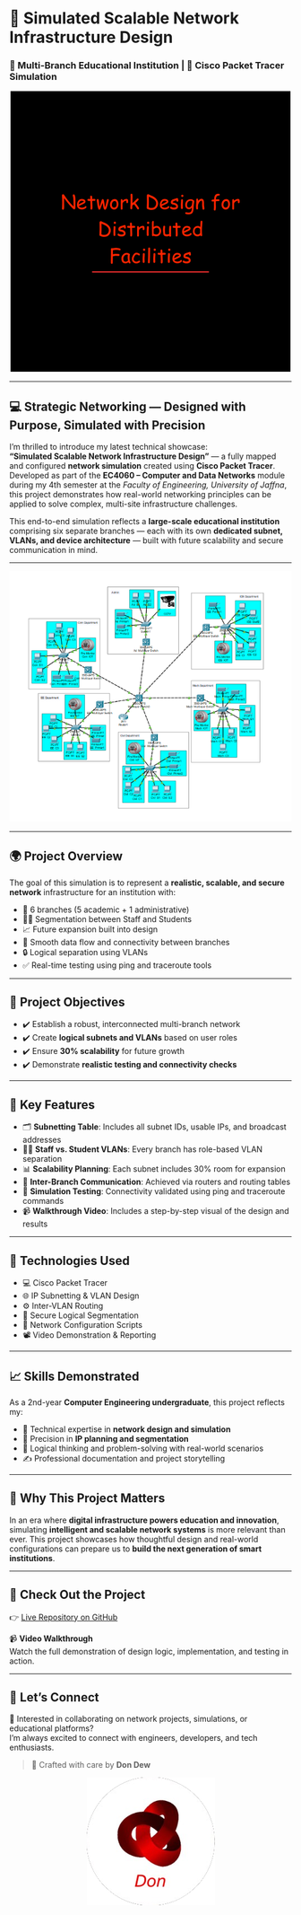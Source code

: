 # 🚀 Simulated Scalable Network Infrastructure Design  
### 🏢 Multi-Branch Educational Institution | 🧠 Cisco Packet Tracer Simulation

<div align="center">
  <img src="1.png" alt="Network Simulation Cover">
</div>

---

## 💻 **Strategic Networking — Designed with Purpose, Simulated with Precision**  
I’m thrilled to introduce my latest technical showcase:  
**“Simulated Scalable Network Infrastructure Design”** — a fully mapped and configured **network simulation** created using **Cisco Packet Tracer**. Developed as part of the **EC4060 – Computer and Data Networks** module during my 4th semester at the *Faculty of Engineering, University of Jaffna*, this project demonstrates how real-world networking principles can be applied to solve complex, multi-site infrastructure challenges.

This end-to-end simulation reflects a **large-scale educational institution** comprising six separate branches — each with its own **dedicated subnet, VLANs, and device architecture** — built with future scalability and secure communication in mind.

---

<div align="center">
  <img src="Picture1.png" alt="Network Topology">
</div>

---

## 🌍 **Project Overview**  
The goal of this simulation is to represent a **realistic, scalable, and secure network** infrastructure for an institution with:

- 📍 6 branches (5 academic + 1 administrative)
- 👨‍🏫 Segmentation between Staff and Students
- 📈 Future expansion built into design
- 🔄 Smooth data flow and connectivity between branches
- 🔒 Logical separation using VLANs
- ✅ Real-time testing using ping and traceroute tools

---

## 🎯 **Project Objectives**
- ✔️ Establish a robust, interconnected multi-branch network
- ✔️ Create **logical subnets and VLANs** based on user roles
- ✔️ Ensure **30% scalability** for future growth
- ✔️ Demonstrate **realistic testing and connectivity checks**

---

## 🌟 **Key Features**
- 🗂️ **Subnetting Table**: Includes all subnet IDs, usable IPs, and broadcast addresses
- 🧑‍🏫 **Staff vs. Student VLANs**: Every branch has role-based VLAN separation
- 📊 **Scalability Planning**: Each subnet includes 30% room for expansion
- 🔌 **Inter-Branch Communication**: Achieved via routers and routing tables
- 🧪 **Simulation Testing**: Connectivity validated using ping and traceroute commands
- 📹 **Walkthrough Video**: Includes a step-by-step visual of the design and results

---

## 🧰 **Technologies Used**
- 💻 Cisco Packet Tracer
- 🌐 IP Subnetting & VLAN Design
- ⚙️ Inter-VLAN Routing
- 🔐 Secure Logical Segmentation
- 🧾 Network Configuration Scripts
- 📽️ Video Demonstration & Reporting

---

## 📈 **Skills Demonstrated**
As a 2nd-year **Computer Engineering undergraduate**, this project reflects my:

- 🔧 Technical expertise in **network design and simulation**
- 🎯 Precision in **IP planning and segmentation**
- 🧠 Logical thinking and problem-solving with real-world scenarios
- ✍️ Professional documentation and project storytelling

---

## 🌱 **Why This Project Matters**
In an era where **digital infrastructure powers education and innovation**, simulating **intelligent and scalable network systems** is more relevant than ever. This project showcases how thoughtful design and real-world configurations can prepare us to **build the next generation of smart institutions**.

---

## 🔗 **Check Out the Project**
👉 [Live Repository on GitHub]([https://github.com/Don/Simulated_Scalable_Network_Design](https://github.com/DewmikaSenarathna/Network_Design.git))

📹 **Video Walkthrough**  
Watch the full demonstration of design logic, implementation, and testing in action.

---

## 🤝 **Let’s Connect**
💬 Interested in collaborating on network projects, simulations, or educational platforms?  
I’m always excited to connect with engineers, developers, and tech enthusiasts.

> 🔧 Crafted with care by **Don Dew** 

<div align="center">
  <img src="logo_new.png" alt="Don Dew Logo">
</div>
